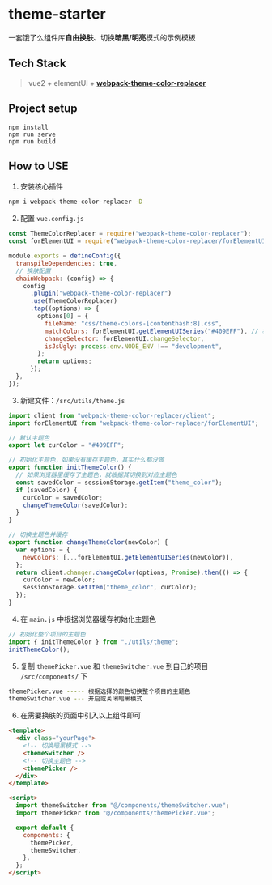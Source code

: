 # theme-starter

一套饿了么组件库**自由换肤**、切换**暗黑/明亮**模式的示例模板

## Tech Stack

> vue2 + elementUI + [**webpack-theme-color-replacer**](https://github.com/hzsrc/webpack-theme-color-replacer)

## Project setup

```
npm install
npm run serve
npm run build
```

## How to USE

1. 安装核心插件

```sh
npm i webpack-theme-color-replacer -D
```

2. 配置 `vue.config.js`

```js
const ThemeColorReplacer = require("webpack-theme-color-replacer");
const forElementUI = require("webpack-theme-color-replacer/forElementUI");

module.exports = defineConfig({
  transpileDependencies: true,
  // 换肤配置
  chainWebpack: (config) => {
    config
      .plugin("webpack-theme-color-replacer")
      .use(ThemeColorReplacer)
      .tap((options) => {
        options[0] = {
          fileName: "css/theme-colors-[contenthash:8].css",
          matchColors: forElementUI.getElementUISeries("#409EFF"), // 根据默认主题色生成从深到浅一系列色值
          changeSelector: forElementUI.changeSelector,
          isJsUgly: process.env.NODE_ENV !== "development",
        };
        return options;
      });
  },
});
```

3. 新建文件：`/src/utils/theme.js`

```js
import client from "webpack-theme-color-replacer/client";
import forElementUI from "webpack-theme-color-replacer/forElementUI";

// 默认主题色
export let curColor = "#409EFF";

// 初始化主题色，如果没有缓存主题色，其实什么都没做
export function initThemeColor() {
  // 如果浏览器里缓存了主题色，就根据其切换到对应主题色
  const savedColor = sessionStorage.getItem("theme_color");
  if (savedColor) {
    curColor = savedColor;
    changeThemeColor(savedColor);
  }
}

// 切换主题色并缓存
export function changeThemeColor(newColor) {
  var options = {
    newColors: [...forElementUI.getElementUISeries(newColor)],
  };
  return client.changer.changeColor(options, Promise).then(() => {
    curColor = newColor;
    sessionStorage.setItem("theme_color", curColor);
  });
}
```

4. 在 `main.js` 中根据浏览器缓存初始化主题色

```js
// 初始化整个项目的主题色
import { initThemeColor } from "./utils/theme";
initThemeColor();
```

5. 复制 `themePicker.vue` 和 `themeSwitcher.vue` 到自己的项目 `/src/components/` 下

```sh
themePicker.vue ----- 根据选择的颜色切换整个项目的主题色
themeSwitcher.vue --- 开启或关闭暗黑模式
```

6. 在需要换肤的页面中引入以上组件即可

```html
<template>
  <div class="yourPage">
    <!-- 切换暗黑模式 -->
    <themeSwitcher />
    <!-- 切换主题色 -->
    <themePicker />
  </div>
</template>

<script>
  import themeSwitcher from "@/components/themeSwitcher.vue";
  import themePicker from "@/components/themePicker.vue";

  export default {
    components: {
      themePicker,
      themeSwitcher,
    },
  };
</script>
```
